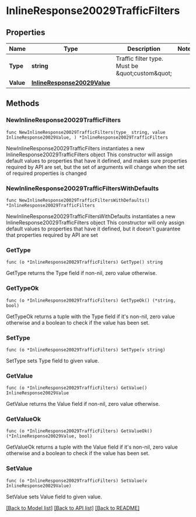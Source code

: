 # InlineResponse20029TrafficFilters

## Properties

Name | Type | Description | Notes
------------ | ------------- | ------------- | -------------
**Type** | **string** | Traffic filter type. Must be \&quot;custom\&quot; | 
**Value** | [**InlineResponse20029Value**](InlineResponse20029Value.md) |  | 

## Methods

### NewInlineResponse20029TrafficFilters

`func NewInlineResponse20029TrafficFilters(type_ string, value InlineResponse20029Value, ) *InlineResponse20029TrafficFilters`

NewInlineResponse20029TrafficFilters instantiates a new InlineResponse20029TrafficFilters object
This constructor will assign default values to properties that have it defined,
and makes sure properties required by API are set, but the set of arguments
will change when the set of required properties is changed

### NewInlineResponse20029TrafficFiltersWithDefaults

`func NewInlineResponse20029TrafficFiltersWithDefaults() *InlineResponse20029TrafficFilters`

NewInlineResponse20029TrafficFiltersWithDefaults instantiates a new InlineResponse20029TrafficFilters object
This constructor will only assign default values to properties that have it defined,
but it doesn't guarantee that properties required by API are set

### GetType

`func (o *InlineResponse20029TrafficFilters) GetType() string`

GetType returns the Type field if non-nil, zero value otherwise.

### GetTypeOk

`func (o *InlineResponse20029TrafficFilters) GetTypeOk() (*string, bool)`

GetTypeOk returns a tuple with the Type field if it's non-nil, zero value otherwise
and a boolean to check if the value has been set.

### SetType

`func (o *InlineResponse20029TrafficFilters) SetType(v string)`

SetType sets Type field to given value.


### GetValue

`func (o *InlineResponse20029TrafficFilters) GetValue() InlineResponse20029Value`

GetValue returns the Value field if non-nil, zero value otherwise.

### GetValueOk

`func (o *InlineResponse20029TrafficFilters) GetValueOk() (*InlineResponse20029Value, bool)`

GetValueOk returns a tuple with the Value field if it's non-nil, zero value otherwise
and a boolean to check if the value has been set.

### SetValue

`func (o *InlineResponse20029TrafficFilters) SetValue(v InlineResponse20029Value)`

SetValue sets Value field to given value.



[[Back to Model list]](../README.md#documentation-for-models) [[Back to API list]](../README.md#documentation-for-api-endpoints) [[Back to README]](../README.md)


